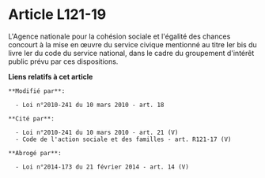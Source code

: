 # Article L121-19

L'Agence nationale pour la cohésion sociale et l'égalité des chances concourt à la mise en œuvre du service civique mentionné
au titre Ier bis du livre Ier du code du service national, dans le cadre du groupement d'intérêt public prévu par ces
dispositions.

**Liens relatifs à cet article**

	**Modifié par**:

	  - Loi n°2010-241 du 10 mars 2010 - art. 18

	**Cité par**:

	  - Loi n°2010-241 du 10 mars 2010 - art. 21 (V)
	  - Code de l'action sociale et des familles - art. R121-17 (V)

	**Abrogé par**:

	  - Loi n°2014-173 du 21 février 2014 - art. 14 (V)
